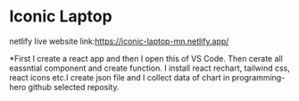 # Iconic Laptop
netlify live website link:https://iconic-laptop-mn.netlify.app/

*First I create a react app and then I open this of VS Code. Then cerate all eassntial component and  create function. I install react rechart, tailwind css, react icons etc.I create json file and I collect data of chart in programming-hero github selected reposity.
